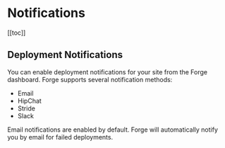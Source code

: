 # Notifications

[[toc]]

## Deployment Notifications

You can enable deployment notifications for your site from the Forge dashboard. Forge supports several notification methods:

- Email
- HipChat
- Stride
- Slack

Email notifications are enabled by default. Forge will automatically notify you by email for failed deployments.
